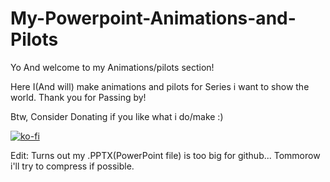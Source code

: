 # My-Powerpoint-Animations-and-Pilots

Yo And welcome to my Animations/pilots section!

Here I(And will) make animations and pilots for Series i want to show the world.
Thank you for Passing by!

Btw, Consider Donating if you like what i do/make :)


[![ko-fi](https://ko-fi.com/img/githubbutton_sm.svg)](https://ko-fi.com/V7V24DIFX)


Edit: Turns out my .PPTX(PowerPoint file) is too big for github...
Tommorow i'll try to compress if possible.
